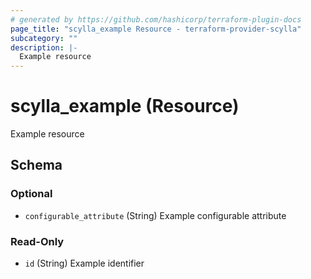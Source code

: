 ```yaml
---
# generated by https://github.com/hashicorp/terraform-plugin-docs
page_title: "scylla_example Resource - terraform-provider-scylla"
subcategory: ""
description: |-
  Example resource
---
```


# scylla_example (Resource)

Example resource



<!-- schema generated by tfplugindocs -->
## Schema

### Optional

- `configurable_attribute` (String) Example configurable attribute

### Read-Only

- `id` (String) Example identifier


